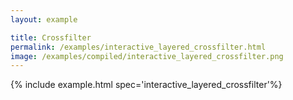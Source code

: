 ```yaml
---
layout: example

title: Crossfilter
permalink: /examples/interactive_layered_crossfilter.html
image: /examples/compiled/interactive_layered_crossfilter.png
---
```




{% include example.html spec='interactive_layered_crossfilter'%}
